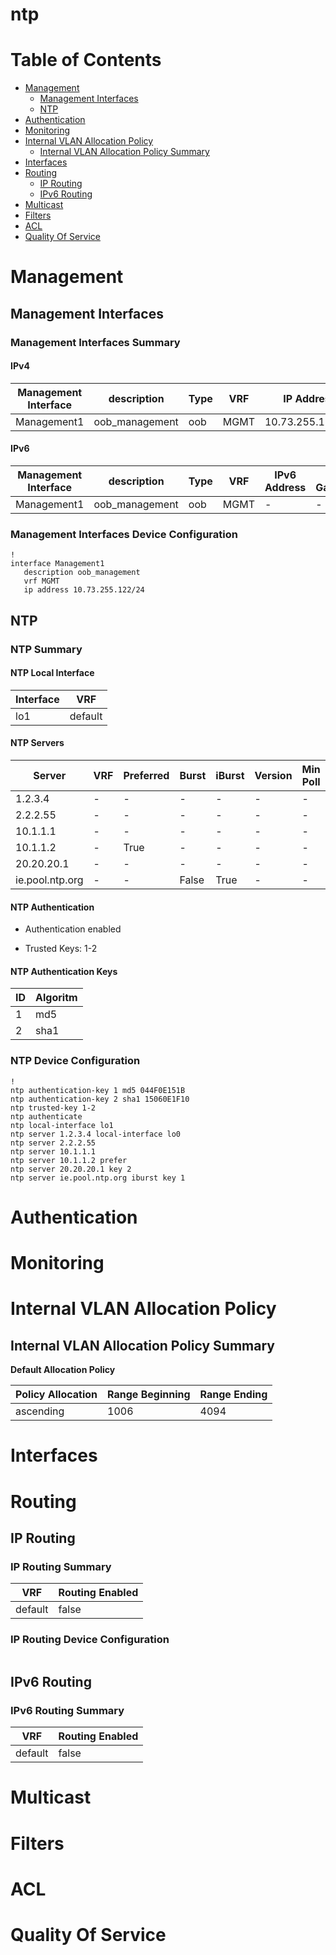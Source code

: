 # ntp
# Table of Contents

- [Management](#management)
  - [Management Interfaces](#management-interfaces)
  - [NTP](#ntp)
- [Authentication](#authentication)
- [Monitoring](#monitoring)
- [Internal VLAN Allocation Policy](#internal-vlan-allocation-policy)
  - [Internal VLAN Allocation Policy Summary](#internal-vlan-allocation-policy-summary)
- [Interfaces](#interfaces)
- [Routing](#routing)
  - [IP Routing](#ip-routing)
  - [IPv6 Routing](#ipv6-routing)
- [Multicast](#multicast)
- [Filters](#filters)
- [ACL](#acl)
- [Quality Of Service](#quality-of-service)

# Management

## Management Interfaces

### Management Interfaces Summary

#### IPv4

| Management Interface | description | Type | VRF | IP Address | Gateway |
| -------------------- | ----------- | ---- | --- | ---------- | ------- |
| Management1 | oob_management | oob | MGMT | 10.73.255.122/24 | 10.73.255.2 |

#### IPv6

| Management Interface | description | Type | VRF | IPv6 Address | IPv6 Gateway |
| -------------------- | ----------- | ---- | --- | ------------ | ------------ |
| Management1 | oob_management | oob | MGMT | -  | - |

### Management Interfaces Device Configuration

```eos
!
interface Management1
   description oob_management
   vrf MGMT
   ip address 10.73.255.122/24
```

## NTP

### NTP Summary

#### NTP Local Interface

| Interface | VRF |
| --------- | --- |
| lo1 | default |

#### NTP Servers

| Server | VRF | Preferred | Burst | iBurst | Version | Min Poll | Max Poll | Local-interface | Key |
| ------ | --- | --------- | ----- | ------ | ------- | -------- | -------- | --------------- | --- |
| 1.2.3.4 | - | - | - | - | - | - | - | lo0 | - |
| 2.2.2.55 | - | - | - | - | - | - | - | - | - |
| 10.1.1.1 | - | - | - | - | - | - | - | - | - |
| 10.1.1.2 | - | True | - | - | - | - | - | - | - |
| 20.20.20.1 | - | - | - | - | - | - | - | - | 2 |
| ie.pool.ntp.org | - | - | False | True | - | - | - | - | 1 |

#### NTP Authentication

- Authentication enabled

- Trusted Keys: 1-2

#### NTP Authentication Keys

| ID | Algoritm |
| -- | -------- |
| 1 | md5 |
| 2 | sha1 |

### NTP Device Configuration

```eos
!
ntp authentication-key 1 md5 044F0E151B
ntp authentication-key 2 sha1 15060E1F10
ntp trusted-key 1-2
ntp authenticate
ntp local-interface lo1
ntp server 1.2.3.4 local-interface lo0
ntp server 2.2.2.55
ntp server 10.1.1.1
ntp server 10.1.1.2 prefer
ntp server 20.20.20.1 key 2
ntp server ie.pool.ntp.org iburst key 1
```

# Authentication

# Monitoring

# Internal VLAN Allocation Policy

## Internal VLAN Allocation Policy Summary

**Default Allocation Policy**

| Policy Allocation | Range Beginning | Range Ending |
| ------------------| --------------- | ------------ |
| ascending | 1006 | 4094 |

# Interfaces

# Routing

## IP Routing

### IP Routing Summary

| VRF | Routing Enabled |
| --- | --------------- |
| default | false |

### IP Routing Device Configuration

```eos
```
## IPv6 Routing

### IPv6 Routing Summary

| VRF | Routing Enabled |
| --- | --------------- |
| default | false |

# Multicast

# Filters

# ACL

# Quality Of Service
